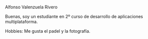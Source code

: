 Alfonso Valenzuela Rivero

Buenas, soy un estudiante en 2º curso de desarrollo de aplicaciones multiplataforma.

Hobbies: Me gusta el padel y la fotografía.
